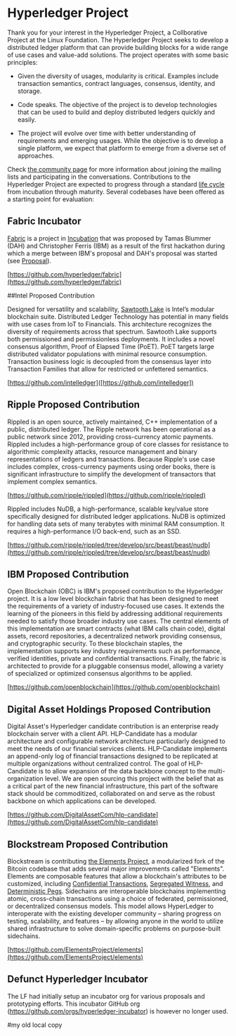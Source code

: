 # Hyperledger Project

Thank you for your interest in the Hyperledger Project, a Collborative Project at the Linux Foundation. The Hyperledger Project seeks to develop a distributed ledger platform that can provide building blocks for a wide range of use cases and value-add solutions. The project operates with some basic principles:

* Given the diversity of usages, modularity is critical. Examples include transaction semantics, contract languages, consensus, identity, and storage.

* Code speaks. The objective of the project is to develop technologies that can be used to build and deploy distributed ledgers quickly and easily.

* The project will evolve over time with better understanding of requirements and emerging usages. While the objective is to develop a single platform, we expect that platform to emerge from a diverse set of approaches.

Check [the community page](http://hyperledger.org/community) for more information about joining the mailing lists and participating in the conversations. Contributions to the Hyperledger Project are expected to progress through a standard [life cycle](https://github.com/hyperledger/hyperledger/wiki/Project-Lifecycle) from incubation through maturity. Several codebases have been offered as a starting point for evaluation:

## Fabric Incubator

[Fabric](https://github.com/hyperledger/fabric) is a project in [Incubation](https://github.com/orgs/hyperledger-incubator) that was proposed by Tamas Blummer (DAH) and Christopher Ferris (IBM) as a result of the first hackathon during which a merge between IBM's proposal and DAH's proposal was started (see [Proposal](https://docs.google.com/document/d/1XECRVN9hXGrjAjysrnuNSdggzAKYm6XESR6KmABwhkE)).

[https://github.com/hyperledger/fabric](https://github.com/hyperledger/fabric)

##Intel Proposed Contribution

Designed for versatility and scalability, [Sawtooth Lake](http://intelledger.github.io/) is Intel’s modular blockchain suite.  Distributed Ledger Technology has potential in many fields with use cases from IoT to Financials.  This architecture recognizes the diversity of requirements across that spectrum.  Sawtooth Lake supports both permissioned and permissionless deployments.  It includes a novel consensus algorithm, Proof of Elapsed Time (PoET).  PoET targets large distributed validator populations with minimal resource consumption.  Transaction business logic is decoupled from the consensus layer into Transaction Families that allow for restricted or unfettered semantics.

[https://github.com/intelledger]([https://github.com/intelledger])

## Ripple Proposed Contribution

Rippled is an open source, actively maintained, C++ implementation of a public, distributed ledger. The Ripple network has been operational as a public network since 2012, providing cross-currency atomic payments. Rippled includes a high-performance group of core classes for resistance to algorithmic complexity attacks, resource management and binary representations of ledgers and transactions. Because Ripple's use case includes complex, cross-currency payments using order books, there is significant infrastructure to simplify the development of transactors that implement complex semantics.

[https://github.com/ripple/rippled](https://github.com/ripple/rippled)

Rippled includes NuDB, a high-performance, scalable key/value store specifically designed for distributed ledger applications. NuDB is optimized for handling data sets of many terabytes with minimal RAM consumption. It requires a high-performance I/O back-end, such as an SSD.

[https://github.com/ripple/rippled/tree/develop/src/beast/beast/nudb](https://github.com/ripple/rippled/tree/develop/src/beast/beast/nudb)

## IBM Proposed Contribution

Open Blockchain (OBC) is IBM's proposed contribution to the Hyperledger project. It is a low level blockchain fabric that has been designed to meet the requirements of a variety of industry-focused use cases. It extends the learning of the pioneers in this field by addressing additional requirements needed to satisfy those broader industry use cases. The central elements of this implementation are smart contracts (what IBM calls chain code), digital assets, record repositories, a decentralized network providing consensus, and cryptographic security. To these blockchain staples, the implementation supports key industry requirements such as performance, verified identities, private and confidential transactions. Finally, the fabric is architected to provide for a pluggable consensus model, allowing a variety of specialized or optimized consensus algorithms to be applied.

[https://github.com/openblockchain](https://github.com/openblockchain)

## Digital Asset Holdings Proposed Contribution

Digital Asset's Hyperledger candidate contribution is an enterprise ready blockchain server with a client API. HLP-Candidate has a modular architecture and configurable network architecture particularly designed to meet the needs of our financial services clients. HLP-Candidate implements an append-only log of financial transactions designed to be replicated at multiple organizations without centralized control. The goal of HLP-Candidate is to allow expansion of the data backbone concept to the multi-organization level. We are open sourcing this project with the belief that as a critical part of the new financial infrastructure, this part of the software stack should be commoditized, collaborated on and serve as the robust backbone on which applications can be developed.

[https://github.com/DigitalAssetCom/hlp-candidate](https://github.com/DigitalAssetCom/hlp-candidate)

## Blockstream Proposed Contribution

Blockstream is contributing [the Elements Project](https://elementsproject.org), a modularized fork of the Bitcoin codebase that adds several major improvements called "Elements".  Elements are composable features that allow a blockchain's attributes to be customized, including [Confidential Transactions](https://elementsproject.org/elements/confidential-transactions), [Segregated Witness](https://elementsproject.org/elements/segregated-witness), and [Deterministic Pegs](https://elementsproject.org/elements/deterministic-pegs).  Sidechains are interoperable blockchains implementing atomic, cross-chain transactions using a choice of federated, permissioned, or decentralized consensus models.  This model allows HyperLedger to interoperate with the existing developer community – sharing progress on testing, scalability, and features – by allowing anyone in the world to utilize shared infrastructure to solve domain-specific problems on purpose-built sidechains.

[https://github.com/ElementsProject/elements](https://github.com/ElementsProject/elements)

## Defunct Hyperledger Incubator

The LF had initially setup an incubator org for various proposals and prototyping efforts. This incubator GitHub org (https://github.com/orgs/hyperledger-incubator) is however no longer used.

#my old local copy